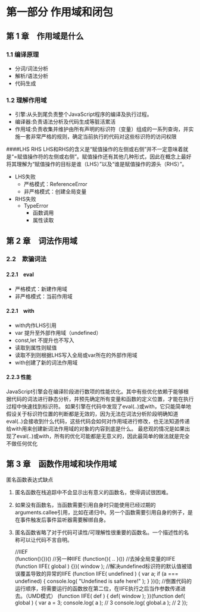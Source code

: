 # 第一部分 作用域和闭包
## 第 1 章　作用域是什么
### 1.1 编译原理

 - 分词/词法分析
 - 解析/语法分析
 - 代码生成

### 1.2 理解作用域

 - 引擎:从头到尾负责整个JavaScript程序的编译及执行过程。
 - 编译器:负责语法分析及代码生成等脏活累活
 - 作用域:负责收集并维护由所有声明的标识符（变量）组成的一系列查询，并实施一套非常严格的规则，确定当前执行的代码对这些标识符的访问权限

####LHS RHS
LHS和RHS的含义是“赋值操作的左侧或右侧”并不一定意味着就是“=赋值操作符的左侧或右侧”。赋值操作还有其他几种形式，因此在概念上最好将其理解为“赋值操作的目标是谁（LHS）”以及“谁是赋值操作的源头（RHS）”。

 - LHS失败
	 - 严格模式：ReferenceError
	 - 非严格模式：创建全局变量
 - RHS失败
	 - TypeError
		 - 函数调用
		 - 属性读取

## 第 2 章　词法作用域
### 2.2　欺骗词法
#### 2.2.1　eval

 - 严格模式：新建作用域
 - 非严格模式：当前作用域

#### 2.2.1　with

 - with内作LHS引用
 - var 提升至外部作用域（undefined）
 - const,let 不提升也不写入
 - 读取到属性则赋值
 - 读取不到则根据LHS写入全局或var所在的外部作用域
 - with创建了新的词法作用域

#### 2.2.3 性能
JavaScript引擎会在编译阶段进行数项的性能优化。其中有些优化依赖于能够根据代码的词法进行静态分析，并预先确定所有变量和函数的定义位置，才能在执行过程中快速找到标识符。
如果引擎在代码中发现了eval(..)或with，它只能简单地假设关于标识符位置的判断都是无效的，因为无法在词法分析阶段明确知道eval(..)会接收到什么代码，这些代码会如何对作用域进行修改，也无法知道传递给with用来创建新词法作用域的对象的内容到底是什么。
最悲观的情况是如果出现了eval(..)或with，所有的优化可能都是无意义的，因此最简单的做法就是完全不做任何优化

## 第 3 章　函数作用域和块作用域
匿名函数表达式缺点

1. 匿名函数在栈追踪中不会显示出有意义的函数名，使得调试很困难。
2. 如果没有函数名，当函数需要引用自身时只能使用已经过期的arguments.callee引用，比如在递归中。另一个函数需要引用自身的例子，是在事件触发后事件监听器需要解绑自身。
3. 匿名函数省略了对于代码可读性/可理解性很重要的函数名。一个描述性的名称可以让代码不言自明。


	//IIEF	
	(function(){})()
	//另一种IIFE
	(function(){ .. }())
	//去掉全局变量的IIFE
	(function IIFE( global ) {})( window );
	//解决undefined标识符的默认值被错误覆盖导致的异常的IIFE
	(function IIFE( undefined ) {
		var a;
		if (a === undefined) {
		    console.log( "Undefined is safe here!" );
		}
	})();
	//倒置代码的运行顺序，将需要运行的函数放在第二位，在IIFE执行之后当作参数传递进去。（UMD模式）
	(function IIFE( def ) {
	    def( window );
	})(function def( global ) {
	    var a = 3;
	    console.log( a ); // 3
	    console.log( global.a ); // 2
	});
	


